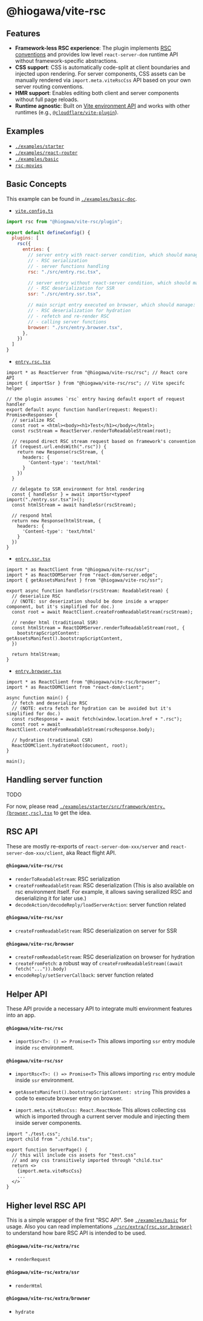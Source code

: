 # @hiogawa/vite-rsc

## Features

- **Framework-less RSC experience**: The plugin implements [RSC conventions](https://react.dev/reference/rsc/server-components) and provides low level `react-server-dom` runtime API without framework-specific abstractions.
- **CSS support**: CSS is automatically code-split at client boundaries and injected upon rendering. For server components, CSS assets can be manually rendered via `import.meta.viteRscCss` API based on your own server routing conventions.
- **HMR support**: Enables editing both client and server components without full page reloads.
- **Runtime agnostic**: Built on [Vite environment API](https://vite.dev/guide/api-environment.html) and works with other runtimes (e.g., [`@cloudflare/vite-plugin`](https://github.com/cloudflare/workers-sdk/tree/main/packages/vite-plugin-cloudflare)).

## Examples

- [`./examples/starter`](./examples/starter)
- [`./examples/react-router`](./examples/react-router)
- [`./examples/basic`](./examples/basic)
- [`rsc-movies`](https://github.com/hi-ogawa/rsc-movies/)

## Basic Concepts

This example can be found in [`./examples/basic-doc`](./examples/basic-doc).

- [`vite.config.ts`](./examples/basic-doc/vite.config.ts)

```js
import rsc from "@hiogawa/vite-rsc/plugin";

export default defineConfig() {
  plugins: [
    rsc({
      entries: {
        // server entry with react-server condition, which should manage:
        // - RSC serialization
        // - server functions handling
        rsc: "./src/entry.rsc.tsx",

        // server entry without react-server condition, which should manage:
        // - RSC deserialization for SSR
        ssr: "./src/entry.ssr.tsx",

        // main script entry executed on browser, which should manage:
        // - RSC deserialization for hydration
        // - refetch and re-render RSC
        // - calling server functions
        browser: "./src/entry.browser.tsx",
      },
    })
  ]
}
```

- [`entry.rsc.tsx`](./examples/basic-doc/src/entry.rsc.tsx)

```tsx
import * as ReactServer from "@hiogawa/vite-rsc/rsc"; // React core API
import { importSsr } from "@hiogawa/vite-rsc/rsc"; // Vite specifc helper

// the plugin assumes `rsc` entry having default export of request handler
export default async function handler(request: Request): Promise<Response> {
  // serialize RSC
  const root = <html><body><h1>Test</h1></body></html>;
  const rscStream = ReactServer.renderToReadableStream(root);

  // respond direct RSC stream request based on framework's convention
  if (request.url.endsWith(".rsc")) {
    return new Response(rscStream, {
      headers: {
        'Content-type': 'text/html'
      }
    })
  }

  // delegate to SSR environment for html rendering
  const { handleSsr } = await importSsr<typeof import("./entry.ssr.tsx")>();
  const htmlStream = await handleSsr(rscStream);

  // respond html
  return new Response(htmlStream, {
    headers: {
      'Content-type': 'text/html'
    }
  })
}
```

- [`entry.ssr.tsx`](./examples/basic-doc/src/entry.ssr.tsx)

```tsx
import * as ReactClient from "@hiogawa/vite-rsc/ssr";
import * as ReactDOMServer from "react-dom/server.edge";
import { getAssetsManifest } from "@hiogawa/vite-rsc/ssr";

export async function handleSsr(rscStream: ReadableStream) {
  // deserialize RSC
  // (NOTE: ssr deserization should be done inside a wrapper component, but it's simplified for doc.)
  const root = await ReactClient.createFromReadableStream(rscStream);

  // render html (traditional SSR)
  const htmlStream = ReactDOMServer.renderToReadableStream(root, {
    bootstrapScriptContent: getAssetsManifest().bootstrapScriptContent,
  })

  return htmlStream;
}
```

- [`entry.browser.tsx`](./examples/basic-doc/src/entry.browser.tsx)

```tsx
import * as ReactClient from "@hiogawa/vite-rsc/browser";
import * as ReactDOMClient from "react-dom/client";

async function main() {
  // fetch and deserialize RSC
  // (NOTE: extra fetch for hydration can be avoided but it's simplified for doc.)
  const rscResponse = await fetch(window.location.href + ".rsc");
  const root = await ReactClient.createFromReadableStream(rscResponse.body);

  // hydration (traditional CSR)
  ReactDOMClient.hydrateRoot(document, root);
}

main();
```

## Handling server function

TODO

For now, please read [`./examples/starter/src/framework/entry.{browser,rsc}.tsx`](./examples/starter/src/framework) to get the idea.

## RSC API

These are mostly re-exports of `react-server-dom-xxx/server` and `react-server-dom-xxx/client`, aka React flight API.

#### `@hiogawa/vite-rsc/rsc`

- `renderToReadableStream`: RSC serialization
- `createFromReadableStream`: RSC deserialization (This is also available on rsc environment itself. For example, it allows saving serailized RSC and deserializing it for later use.)
- `decodeAction/decodeReply/loadServerAction`: server function related

#### `@hiogawa/vite-rsc/ssr`

- `createFromReadableStream`: RSC deserialization on server for SSR

#### `@hiogawa/vite-rsc/browser`

- `createFromReadableStream`: RSC deserialization on browser for hydration
- `createFromFetch`: a robust way of `createFromReadableStream((await fetch("...")).body)`
- `encodeReply/setServerCallback`: server function related

## Helper API

These API provide a necessary API to integrate multi environment features into an app.

#### `@hiogawa/vite-rsc/rsc`

- `importSsr<T>: () => Promise<T>`
  This allows importing `ssr` entry module inside `rsc` environment.

#### `@hiogawa/vite-rsc/ssr`

- `importRsc<T>: () => Promise<T>`
  This allows importing `rsc` entry module inside `ssr` environment.

- `getAssetsManifest().bootstrapScriptContent: string`
  This provides a code to execute browser entry on browser.

- `import.meta.viteRscCss: React.ReactNode`
  This allows collecting css which is imported through a current server module and injecting them inside server components.

```tsx
import "./test.css";
import child from "./child.tsx";

export function ServerPage() {
  // this will include css assets for "test.css"
  // and any css transitively imported through "child.tsx"
  return <>
    {import.meta.viteRscCss}
    ...
  </>
}
```

## Higher level RSC API

This is a simple wrapper of the first "RSC API". See [`./examples/basic`](./examples/basic/) for usage.
Also you can read implementations [`./src/extra/{rsc,ssr,browser}`](./src/extra/) to understand
how bare RSC API is intended to be used.

#### `@hiogawa/vite-rsc/extra/rsc`

- `renderRequest`

#### `@hiogawa/vite-rsc/extra/ssr`

- `renderHtml`

#### `@hiogawa/vite-rsc/extra/browser`

- `hydrate`
